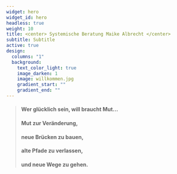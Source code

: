 ```yaml
---
widget: hero
widget_id: hero
headless: true
weight: 10
title: <center> Systemische Beratung Maike Albrecht </center>
subtitle: Subtitle
active: true
design:
  columns: "1"
  background:
    text_color_light: true
    image_darken: 1
    image: willkommen.jpg
    gradient_start: ""
    gradient_end: ""
---
```

> #### Wer glücklich sein, will braucht Mut...
>
> #### Mut zur Veränderung,
>
> #### neue Brücken zu bauen,
>
> #### alte Pfade zu verlassen, 
>
> #### und neue Wege zu gehen.